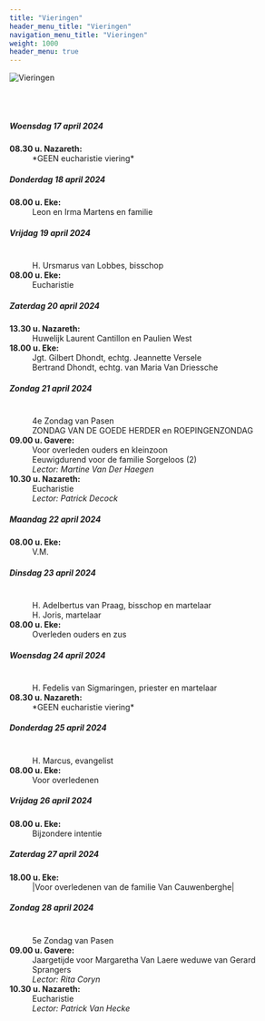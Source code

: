 ```yaml
---
title: "Vieringen"
header_menu_title: "Vieringen"
navigation_menu_title: "Vieringen"
weight: 1000
header_menu: true
---
```


![Vieringen](images/liturgische-vieringen.jpg)

<br>
<br>

##### Woensdag 17 april 2024  
<dl><dt><b>08.30 u. Nazareth:</b></dt><dd>*GEEN eucharistie viering*</dd>
</dl>

##### Donderdag 18 april 2024  
<dl><dt><b>08.00 u. Eke:</b></dt><dd>Leon en Irma Martens en familie</dd>
</dl>

##### Vrijdag 19 april 2024  
<dl><dt>&nbsp;</dt><dd>H. Ursmarus van Lobbes, bisschop<br></dd><dt><b>08.00 u. Eke:</b></dt><dd>Eucharistie</dd>
</dl>

##### Zaterdag 20 april 2024  
<dl><dt><b>13.30 u. Nazareth:</b></dt><dd>Huwelijk Laurent Cantillon en Paulien West</dd>
<dt><b>18.00 u. Eke:</b></dt><dd>Jgt. Gilbert Dhondt, echtg. Jeannette Versele<br>Bertrand Dhondt, echtg. van Maria Van Driessche</dd>
</dl>

##### Zondag 21 april 2024  
<dl><dt>&nbsp;</dt><dd>4e Zondag van Pasen<br>ZONDAG VAN DE GOEDE HERDER en ROEPINGENZONDAG<br></dd><dt><b>09.00 u. Gavere:</b></dt><dd>Voor overleden ouders en kleinzoon<br>Eeuwigdurend voor de familie Sorgeloos (2)<br><i>Lector: Martine Van Der Haegen</i></dd>
<dt><b>10.30 u. Nazareth:</b></dt><dd>Eucharistie<br><i>Lector: Patrick Decock</i></dd>
</dl>

##### Maandag 22 april 2024  
<dl><dt><b>08.00 u. Eke:</b></dt><dd>V.M.</dd>
</dl>

##### Dinsdag 23 april 2024  
<dl><dt>&nbsp;</dt><dd>H. Adelbertus van Praag, bisschop en martelaar<br>H. Joris, martelaar<br></dd><dt><b>08.00 u. Eke:</b></dt><dd>Overleden ouders en zus</dd>
</dl>

##### Woensdag 24 april 2024  
<dl><dt>&nbsp;</dt><dd>H. Fedelis van Sigmaringen, priester en martelaar<br></dd><dt><b>08.30 u. Nazareth:</b></dt><dd>*GEEN eucharistie viering*</dd>
</dl>

##### Donderdag 25 april 2024  
<dl><dt>&nbsp;</dt><dd>H. Marcus, evangelist<br></dd><dt><b>08.00 u. Eke:</b></dt><dd>Voor overledenen</dd>
</dl>

##### Vrijdag 26 april 2024  
<dl><dt><b>08.00 u. Eke:</b></dt><dd>Bijzondere intentie</dd>
</dl>

##### Zaterdag 27 april 2024  
<dl><dt><b>18.00 u. Eke:</b></dt><dd>|Voor overledenen van de familie Van Cauwenberghe|</dd>
</dl>

##### Zondag 28 april 2024  
<dl><dt>&nbsp;</dt><dd>5e Zondag van Pasen<br></dd><dt><b>09.00 u. Gavere:</b></dt><dd>Jaargetijde voor Margaretha Van Laere weduwe van Gerard Sprangers<br><i>Lector: Rita Coryn</i></dd>
<dt><b>10.30 u. Nazareth:</b></dt><dd>Eucharistie<br><i>Lector: Patrick Van Hecke</i></dd>
</dl>
<br>
<br>
<br>


